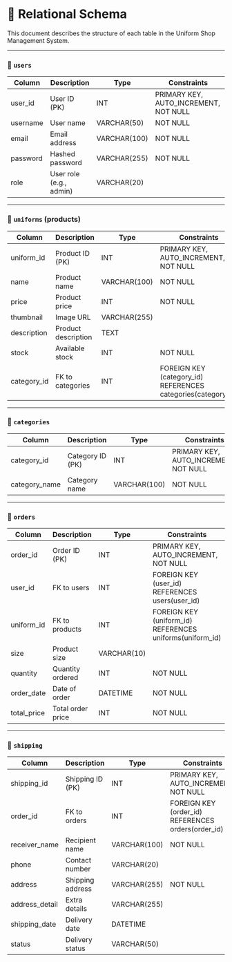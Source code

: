 # 🧮 Relational Schema

This document describes the structure of each table in the Uniform Shop Management System.

---

### 📄 `users`
| Column     | Description         | Type       | Constraints            |
|------------|---------------------|------------|------------------------|
| user_id    | User ID (PK)        | INT        | PRIMARY KEY, AUTO_INCREMENT, NOT NULL |
| username   | User name           | VARCHAR(50)| NOT NULL               |
| email      | Email address       | VARCHAR(100)| NOT NULL              |
| password   | Hashed password     | VARCHAR(255)| NOT NULL             |
| role       | User role (e.g., admin) | VARCHAR(20) |                      |

---

### 📄 `uniforms` (products)
| Column       | Description        | Type         | Constraints                          |
|--------------|--------------------|--------------|--------------------------------------|
| uniform_id   | Product ID (PK)    | INT          | PRIMARY KEY, AUTO_INCREMENT, NOT NULL |
| name         | Product name       | VARCHAR(100) | NOT NULL                             |
| price        | Product price      | INT          | NOT NULL                             |
| thumbnail    | Image URL          | VARCHAR(255) |                                      |
| description  | Product description| TEXT         |                                      |
| stock        | Available stock    | INT          | NOT NULL                             |
| category_id  | FK to categories   | INT          | FOREIGN KEY (category_id) REFERENCES categories(category_id) |

---

### 📄 `categories`
| Column       | Description        | Type          | Constraints                           |
|--------------|--------------------|---------------|---------------------------------------|
| category_id  | Category ID (PK)   | INT           | PRIMARY KEY, AUTO_INCREMENT, NOT NULL  |
| category_name| Category name      | VARCHAR(100)  | NOT NULL                              |

---

### 📄 `orders`
| Column       | Description         | Type         | Constraints                          |
|--------------|---------------------|--------------|--------------------------------------|
| order_id     | Order ID (PK)       | INT          | PRIMARY KEY, AUTO_INCREMENT, NOT NULL |
| user_id      | FK to users         | INT          | FOREIGN KEY (user_id) REFERENCES users(user_id) |
| uniform_id   | FK to products      | INT          | FOREIGN KEY (uniform_id) REFERENCES uniforms(uniform_id) |
| size         | Product size        | VARCHAR(10)  |                                      |
| quantity     | Quantity ordered    | INT          | NOT NULL                             |
| order_date   | Date of order       | DATETIME     | NOT NULL                             |
| total_price  | Total order price   | INT          | NOT NULL                             |

---

### 📄 `shipping`
| Column       | Description         | Type         | Constraints                          |
|--------------|---------------------|--------------|--------------------------------------|
| shipping_id  | Shipping ID (PK)    | INT          | PRIMARY KEY, AUTO_INCREMENT, NOT NULL |
| order_id     | FK to orders        | INT          | FOREIGN KEY (order_id) REFERENCES orders(order_id) |
| receiver_name| Recipient name      | VARCHAR(100) | NOT NULL                             |
| phone        | Contact number      | VARCHAR(20)  |                                      |
| address      | Shipping address    | VARCHAR(255) | NOT NULL                             |
| address_detail| Extra details      | VARCHAR(255) |                                      |
| shipping_date| Delivery date       | DATETIME     |                                      |
| status       | Delivery status     | VARCHAR(50)  |                                      |
